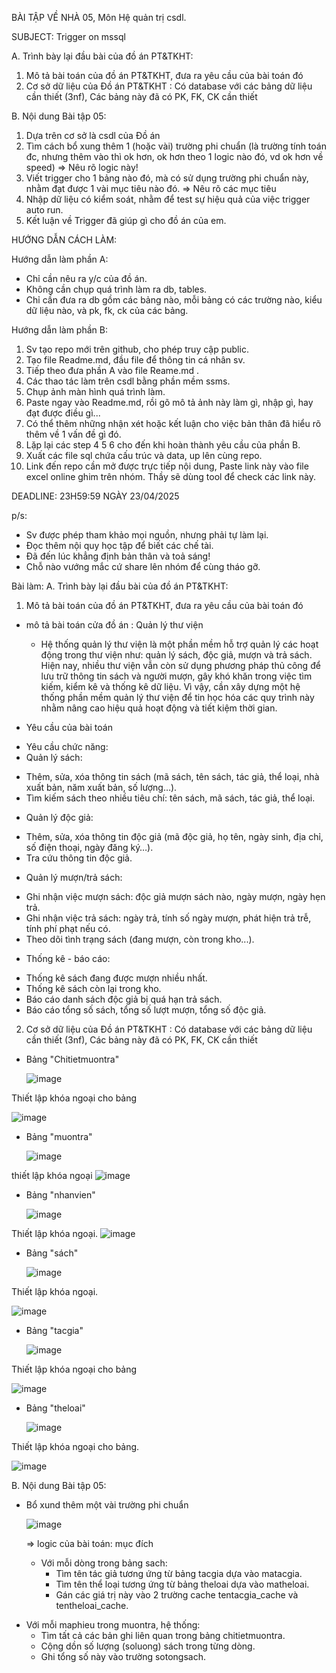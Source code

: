 BÀI TẬP VỀ NHÀ 05, Môn Hệ quản trị csdl.

SUBJECT: Trigger on mssql

A. Trình bày lại đầu bài của đồ án PT&TKHT:
1. Mô tả bài toán của đồ án PT&TKHT, 
   đưa ra yêu cầu của bài toán đó
2. Cơ sở dữ liệu của Đồ án PT&TKHT :
   Có database với các bảng dữ liệu cần thiết (3nf),
   Các bảng này đã có PK, FK, CK cần thiết
 
B. Nội dung Bài tập 05:
1. Dựa trên cơ sở là csdl của Đồ án
2. Tìm cách bổ xung thêm 1 (hoặc vài) trường phi chuẩn
   (là trường tính toán đc, nhưng thêm vào thì ok hơn,
    ok hơn theo 1 logic nào đó, vd ok hơn về speed)
   => Nêu rõ logic này!
3. Viết trigger cho 1 bảng nào đó, 
   mà có sử dụng trường phi chuẩn này,
   nhằm đạt được 1 vài mục tiêu nào đó.
   => Nêu rõ các mục tiêu 
4. Nhập dữ liệu có kiểm soát, 
   nhằm để test sự hiệu quả của việc trigger auto run.
5. Kết luận về Trigger đã giúp gì cho đồ án của em.

HƯỚNG DẪN CÁCH LÀM:

Hướng dẫn làm phần A: 
 - Chỉ cần nêu ra y/c của đồ án.
 - Không cần chụp quá trình làm ra db, tables.
 - Chỉ cần đưa ra db gồm các bảng nào,
   mỗi bảng có các trường nào, kiểu dữ liệu nào,
   và pk, fk, ck của các bảng.

Hướng dẫn làm phần B:
1. Sv tạo repo mới trên github, cho phép truy cập public.
2. Tạo file Readme.md, đầu file để thông tin cá nhân sv.
3. Tiếp theo đưa phần A vào file Reame.md .
3. Các thao tác làm trên csdl bằng phần mềm ssms.
4. Chụp ảnh màn hình quá trình làm.
5. Paste ngay vào Readme.md, 
   rồi gõ mô tả ảnh này làm gì, nhập gì, hay đạt được điều gì...
6. Có thể thêm những nhận xét hoặc kết luận
   cho việc bản thân đã hiểu rõ thêm về 1 vấn đề gì đó.
7. Lặp lại các step 4 5 6 cho đến khi hoàn thành yêu cầu của phần B.
8. Xuất các file sql chứa cấu trúc và data, up lên cùng repo.
9. Link đến repo cần mở được trực tiếp nội dung, 
   Paste link này vào file excel online ghim trên nhóm.
   Thầy sẽ dùng tool để check các link này.

DEADLINE: 23H59:59 NGÀY 23/04/2025

p/s:
 - Sv được phép tham khảo mọi nguồn, nhưng phải tự làm lại.
 - Đọc thêm nội quy học tập để biết các chế tài.
 - Đã đến lúc khẳng định bản thân và toả sáng!
 - Chỗ nào vướng mắc cứ share lên nhóm để cùng tháo gỡ.

Bài làm:
A. Trình bày lại đầu bài của đồ án PT&TKHT:
1. Mô tả bài toán của đồ án PT&TKHT, 
   đưa ra yêu cầu của bài toán đó
* mô tả bài toán cửa đồ án : Quản lý thư viện
  - Hệ thống quản lý thư viện là một phần mềm hỗ trợ quản lý các hoạt động trong thư viện như: quản lý sách, độc giả, mượn và trả sách. Hiện nay, nhiều thư viện vẫn còn sử dụng phương pháp thủ công để lưu trữ thông tin sách và người mượn, gây khó khăn trong việc tìm kiếm, kiểm kê và thống kê dữ liệu. Vì vậy, cần xây dựng một hệ thống phần mềm quản lý thư viện để tin học hóa các quy trình này nhằm nâng cao hiệu quả hoạt động và tiết kiệm thời gian.
    
* Yêu cầu của bài toán
- Yêu cầu chức năng:
- Quản lý sách:
+ Thêm, sửa, xóa thông tin sách (mã sách, tên sách, tác giả, thể loại, nhà xuất bản, năm xuất bản, số lượng…).
+ Tìm kiếm sách theo nhiều tiêu chí: tên sách, mã sách, tác giả, thể loại.
- Quản lý độc giả:
+ Thêm, sửa, xóa thông tin độc giả (mã độc giả, họ tên, ngày sinh, địa chỉ, số điện thoại, ngày đăng ký…).
+ Tra cứu thông tin độc giả.
- Quản lý mượn/trả sách:
+ Ghi nhận việc mượn sách: độc giả mượn sách nào, ngày mượn, ngày hẹn trả.
+ Ghi nhận việc trả sách: ngày trả, tính số ngày mượn, phát hiện trả trễ, tính phí phạt nếu có.
+ Theo dõi tình trạng sách (đang mượn, còn trong kho...).
- Thống kê - báo cáo:
+ Thống kê sách đang được mượn nhiều nhất.
+ Thống kê sách còn lại trong kho.
+ Báo cáo danh sách độc giả bị quá hạn trả sách.
+ Báo cáo tổng số sách, tổng số lượt mượn, tổng số độc giả.
  
2. Cơ sở dữ liệu của Đồ án PT&TKHT :
   Có database với các bảng dữ liệu cần thiết (3nf),
   Các bảng này đã có PK, FK, CK cần thiết

* Bảng "Chitietmuontra"

  ![image](https://github.com/user-attachments/assets/ea076fe3-8ca3-4203-a6e1-6d91c13b3f76)

Thiết lập khóa ngoại cho bảng

 ![image](https://github.com/user-attachments/assets/b366709b-5858-4da6-9362-11c921d334fa)

* Bảng "muontra"

  ![image](https://github.com/user-attachments/assets/5217f357-8335-4f95-a811-4ba761e5caf6)

thiết lập khóa ngoại
  ![image](https://github.com/user-attachments/assets/9f31f51f-8c84-45f8-8b27-ed32590f9721)
 
* Bảng "nhanvien"

  ![image](https://github.com/user-attachments/assets/1374ac55-aae2-4a9f-aa1e-59942f2a2232)

Thiết lập khóa ngoại.
  ![image](https://github.com/user-attachments/assets/6186789c-91b3-472a-be99-c7e3085c0849)

* Bảng "sách"

  ![image](https://github.com/user-attachments/assets/833c14de-1555-4f1b-a603-8585fa713f3c)

Thiết lập khóa ngoại.

  ![image](https://github.com/user-attachments/assets/95255d4c-21d2-4690-b46e-0d223de62cc3)
  
* Bảng "tacgia"

  ![image](https://github.com/user-attachments/assets/0748dd85-ce89-480b-a039-d6ed8a33ee6a)

Thiết lập khóa ngoại cho bảng

  ![image](https://github.com/user-attachments/assets/c377477a-b8e9-465d-86e3-68a6131749b3)

* Bảng "theloai"

  ![image](https://github.com/user-attachments/assets/3a4d7b12-c191-4e3c-9c08-84d09e094eb0)

Thiết lập khóa ngoại cho bảng.

  ![image](https://github.com/user-attachments/assets/1cf20b68-a2cf-4af2-98aa-bcf41b966658)

B. Nội dung Bài tập 05:
* Bổ xund thêm một vài trường phi chuẩn
   
  ![image](https://github.com/user-attachments/assets/ad6f81bd-0b48-405f-a98e-c718f642abee)

  => logic của bài toán:
  mục đích
  - Với mỗi dòng trong bảng sach:
    + Tìm tên tác giả tương ứng từ bảng tacgia dựa vào matacgia.
    + Tìm tên thể loại tương ứng từ bảng theloai dựa vào   matheloai.
    + Gán các giá trị này vào 2 trường cache tentacgia_cache và tentheloai_cache.
- Với mỗi maphieu trong muontra, hệ thống:
    + Tìm tất cả các bản ghi liên quan trong bảng chitietmuontra.
    + Cộng dồn số lượng (soluong) sách trong từng dòng.
    + Ghi tổng số này vào trường sotongsach.



